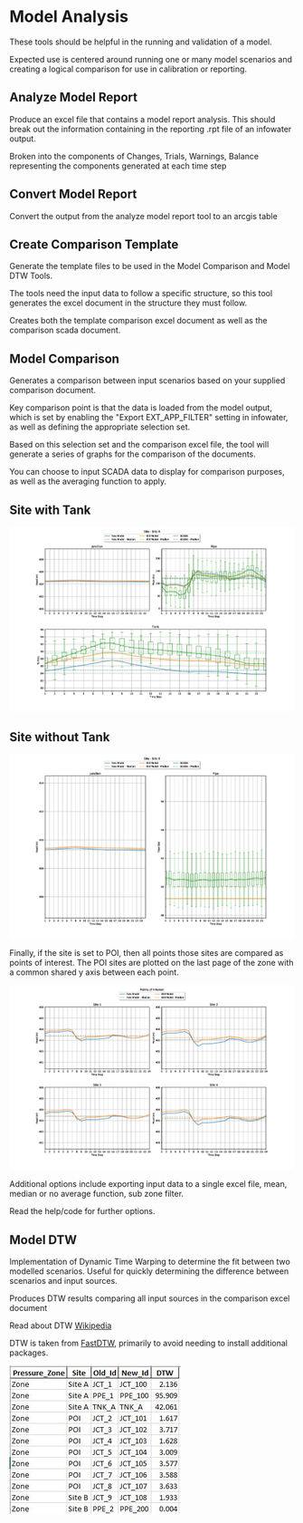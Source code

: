 # Model Analysis

These tools should be helpful in the running and validation of a model.

Expected use is centered around running one or many model scenarios and creating a logical comparison for use in calibration or reporting.

## Analyze Model Report

Produce an excel file that contains a model report analysis. This should break out the information containing in the reporting .rpt file of an infowater output.

Broken into the components of Changes, Trials, Warnings, Balance representing the components generated at each time step

## Convert Model Report

Convert the output from the analyze model report tool to an arcgis table

## Create Comparison Template

Generate the template files to be used in the Model Comparison and Model DTW Tools.

The tools need the input data to follow a specific structure, so this tool generates the excel document in the structure they must follow.

Creates both the template comparison excel document as well as the comparison scada document.

## Model Comparison

Generates a comparison between input scenarios based on your supplied comparison document. 

Key comparison point is that the data is loaded from the model output, which is set by enabling the "Export EXT_APP_FILTER" setting in infowater, as well as defining the appropriate selection set.

Based on this selection set and the comparison excel file, the tool will generate a series of graphs for the comparison of the documents.

You can choose to input SCADA data to display for comparison purposes, as well as the averaging function to apply. 

## Site with Tank
![tank](images/site_a.jpg "Tank")

## Site without Tank
![no tank](images/site_b.jpg "No Tank")

Finally, if the site is set to POI, then all points those sites are compared as points of interest. The POI sites are plotted on the last page of the zone with a common shared y axis between each point.

![poi](images/poi.jpg "Point of Interest")

Additional options include exporting input data to a single excel file, mean, median or no average function, sub zone filter.

Read the help/code for further options.

## Model DTW

Implementation of Dynamic Time Warping to determine the fit between two modelled scenarios. Useful for quickly determining the difference between scenarios and input sources.

Produces DTW results comparing all input sources in the comparison excel document

Read about DTW [Wikipedia](https://en.wikipedia.org/wiki/Dynamic_time_warping)

DTW is taken from [FastDTW](https://github.com/slaypni/fastdtw/blob/master/fastdtw/fastdtw.py), primarily to avoid needing to install additional packages.

![dtw](images/dtw.JPG "DTW")
